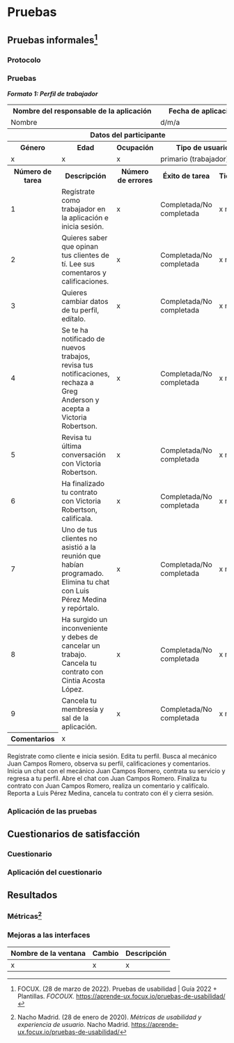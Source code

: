 # Pruebas
## Pruebas informales[^1]
### Protocolo

### Pruebas

***Formato 1: Perfil de trabajador***

<table align=center>  
   <tr>  
      <th colspan=3>Nombre del responsable de la aplicación</th>  
      <th colspan=2>Fecha de aplicación</th> 
   </tr> 
    <tr>  
      <td colspan=3>Nombre</td>  
       <td colspan=2>d/m/a</td> 
   </tr> 
   <tr>  
      <th colspan=5>Datos del participante</td> 
   </tr> 
    <tr>  
      <th>Género</th>  
      <th>Edad</th>
      <th>Ocupación</th>     
      <th colspan=2>Tipo de usuario</th>           
   </tr> 
    <tr>  
      <td>x</td>  
       <td>x</td>
      <td>x</td>
      <td colspan=2>primario (trabajador)</td>  
   </tr> 
     <tr>  
      <th>Número de tarea</th> 
     <th>Descripción</th>
     <th>Número de errores</th>
     <th>Éxito de tarea</th>   
     <th>Tiempo</th>   
   </tr> 
    <tr>  
      <td>1</td> 
      <td>Regístrate como trabajador en la aplicación e inicia sesión. </td>
       <td>x</td>
       <td>Completada/No completada</td>
       <td>x min</td>              
   </tr>
   <tr>  
      <td>2</td> 
      <td>Quieres saber que opinan tus clientes de tí. Lee sus comentaros y calificaciones.</td>
       <td>x</td>
       <td>Completada/No completada</td>
       <td>x min</td>              
   </tr>
    <tr>  
      <td>3</td> 
      <td>Quieres cambiar datos de tu perfil, edítalo.</td>
       <td>x</td>
       <td>Completada/No completada</td>
       <td>x min</td>              
   </tr>
    <tr>  
      <td>4</td> 
      <td>Se te ha notificado de nuevos trabajos, revisa tus notificaciones, rechaza a Greg Anderson y  acepta a Victoria Robertson. </td>
       <td>x</td>
       <td>Completada/No completada</td>
       <td>x min</td>              
   </tr>
   <tr>  
      <td>5</td> 
      <td>Revisa tu última conversación con Victoria Robertson. </td>
       <td>x</td>
       <td>Completada/No completada</td>
       <td>x min</td>              
   </tr>
   <tr>  
      <td>6</td> 
      <td>Ha finalizado tu contrato con Victoria Robertson, califícala.  </td>
       <td>x</td>
       <td>Completada/No completada</td>
       <td>x min</td>              
   </tr>
   <tr>  
      <td>7</td> 
      <td>Uno de tus clientes no asistió a la reunión que habían programado. Elimina tu chat con Luis Pérez Medina y repórtalo. </td>
       <td>x</td>
       <td>Completada/No completada</td>
       <td>x min</td>              
   </tr>
   <tr>  
      <td>8</td> 
      <td>Ha surgido un inconveniente y debes de cancelar un trabajo. Cancela tu contrato con Cintia Acosta López.  </td>
       <td>x</td>
       <td>Completada/No completada</td>
       <td>x min</td>              
   </tr>
    <tr>  
      <td>9</td> 
      <td>Cancela tu membresía y sal de la aplicación. </td>
       <td>x</td>
       <td>Completada/No completada</td>
       <td>x min</td>              
   </tr>
    <tr>  
      <th>Comentarios</th>
       <td colspan=4>x</td>                 
   </tr>
 </table>
 








Regístrate como cliente e inicia sesión.
Edita tu perfil. 
Busca al mecánico Juan Campos Romero, observa su perfil, calificaciones y comentarios. 
Inicia un chat con el mecánico Juan Campos Romero, contrata su servicio y regresa a tu perfil. 
Abre el chat con Juan Campos Romero.
Finaliza tu contrato con Juan Campos Romero, realiza un comentario y califícalo. 
Reporta a Luis Pérez Medina, cancela tu contrato con él y cierra sesión. 




### Aplicación de las pruebas
## Cuestionarios de satisfacción
###  Cuestionario
### Aplicación del cuestionario
## Resultados
### Métricas[^2]
### Mejoras a las interfaces 
| Nombre de la ventana | Cambio | Descripción|
|--|--|--|
| x | x |x|

[^1]: FOCUX. (28 de marzo de 2022). Pruebas de usabilidad | Guía 2022 + Plantillas. *FOCOUX.* https://aprende-ux.focux.io/pruebas-de-usabilidad/
[^2]: Nacho Madrid. (28 de enero de 2020). *Métricas de usabilidad y experiencia de usuario.* Nacho Madrid. https://aprende-ux.focux.io/pruebas-de-usabilidad/
<!--stackedit_data:
eyJoaXN0b3J5IjpbOTgxOTE1Mjc3LDExMzcwNDE1NTYsLTE0MD
E4NTgzNjYsMTQxMjMxNDgwNywtMjAzOTkzMDM4MiwtMzE3NTYz
NTQ3LC0xOTI4NDkwODAxLC0xNDc1NTExNjI1LC0yMzIyODY2My
w4NDg2NTA5MzEsLTEyNTM2MDU0NTMsLTUzNjg3NjM4OCw1MTcx
NzcwNzIsNjYyNTQzNDk3LC03NzU4OTc0NjQsLTc1MzAxNjMyMy
wtMTI5NTM4NjAzNSw4ODg0MTM2NTJdfQ==
-->